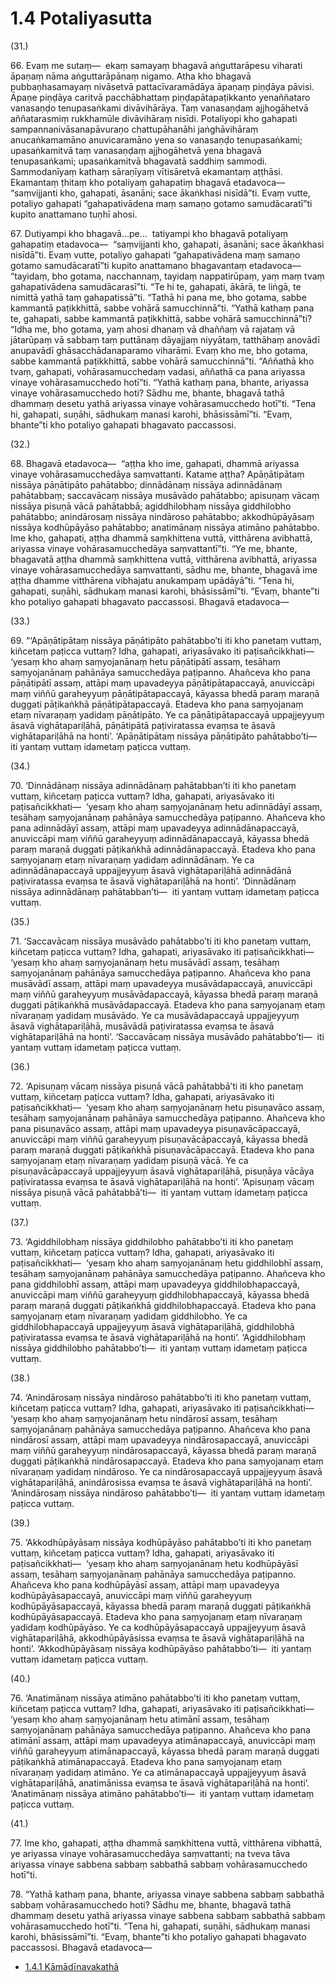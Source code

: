 

# 1.4 Potaliyasutta



(31.)

66\. Evaṃ me sutaṃ—  ekaṃ samayaṃ bhagavā aṅguttarāpesu viharati āpaṇaṃ nāma aṅguttarāpānaṃ nigamo. Atha kho bhagavā pubbaṇhasamayaṃ nivāsetvā pattacīvaramādāya āpaṇaṃ piṇḍāya pāvisi. Āpaṇe piṇḍāya caritvā pacchābhattaṃ piṇḍapātapaṭikkanto yenaññataro vanasaṇḍo tenupasaṅkami divāvihārāya. Taṃ vanasaṇḍaṃ ajjhogāhetvā aññatarasmiṃ rukkhamūle divāvihāraṃ nisīdi. Potaliyopi kho gahapati sampannanivāsanapāvuraṇo chattupāhanāhi jaṅghāvihāraṃ anucaṅkamamāno anuvicaramāno yena so vanasaṇḍo tenupasaṅkami; upasaṅkamitvā taṃ vanasaṇḍaṃ ajjhogāhetvā yena bhagavā tenupasaṅkami; upasaṅkamitvā bhagavatā saddhiṃ sammodi. Sammodanīyaṃ kathaṃ sāraṇīyaṃ vītisāretvā ekamantaṃ aṭṭhāsi. Ekamantaṃ ṭhitaṃ kho potaliyaṃ gahapatiṃ bhagavā etadavoca—  “saṃvijjanti kho, gahapati, āsanāni; sace ākaṅkhasi nisīdā”ti. Evaṃ vutte, potaliyo gahapati “gahapativādena maṃ samaṇo gotamo samudācaratī”ti kupito anattamano tuṇhī ahosi.



67\. Dutiyampi kho bhagavā…pe…  tatiyampi kho bhagavā potaliyaṃ gahapatiṃ etadavoca—  “saṃvijjanti kho, gahapati, āsanāni; sace ākaṅkhasi nisīdā”ti. Evaṃ vutte, potaliyo gahapati “gahapativādena maṃ samaṇo gotamo samudācaratī”ti kupito anattamano bhagavantaṃ etadavoca—  “tayidaṃ, bho gotama, nacchannaṃ, tayidaṃ nappatirūpaṃ, yaṃ maṃ tvaṃ gahapativādena samudācarasī”ti. “Te hi te, gahapati, ākārā, te liṅgā, te nimittā yathā taṃ gahapatissā”ti. “Tathā hi pana me, bho gotama, sabbe kammantā paṭikkhittā, sabbe vohārā samucchinnā”ti. “Yathā kathaṃ pana te, gahapati, sabbe kammantā paṭikkhittā, sabbe vohārā samucchinnā”ti? “Idha me, bho gotama, yaṃ ahosi dhanaṃ vā dhaññaṃ vā rajataṃ vā jātarūpaṃ vā sabbaṃ taṃ puttānaṃ dāyajjaṃ niyyātaṃ, tatthāhaṃ anovādī anupavādī ghāsacchādanaparamo viharāmi. Evaṃ kho me, bho gotama, sabbe kammantā paṭikkhittā, sabbe vohārā samucchinnā”ti. “Aññathā kho tvaṃ, gahapati, vohārasamucchedaṃ vadasi, aññathā ca pana ariyassa vinaye vohārasamucchedo hotī”ti. “Yathā kathaṃ pana, bhante, ariyassa vinaye vohārasamucchedo hoti? Sādhu me, bhante, bhagavā tathā dhammaṃ desetu yathā ariyassa vinaye vohārasamucchedo hotī”ti. “Tena hi, gahapati, suṇāhi, sādhukaṃ manasi karohi, bhāsissāmī”ti. “Evaṃ, bhante”ti kho potaliyo gahapati bhagavato paccassosi.



(32.)

68\. Bhagavā etadavoca—  “aṭṭha kho ime, gahapati, dhammā ariyassa vinaye vohārasamucchedāya saṃvattanti. Katame aṭṭha? Apāṇātipātaṃ nissāya pāṇātipāto pahātabbo; dinnādānaṃ nissāya adinnādānaṃ pahātabbaṃ; saccavācaṃ nissāya musāvādo pahātabbo; apisuṇaṃ vācaṃ nissāya pisuṇā vācā pahātabbā; agiddhilobhaṃ nissāya giddhilobho pahātabbo; anindārosaṃ nissāya nindāroso pahātabbo; akkodhūpāyāsaṃ nissāya kodhūpāyāso pahātabbo; anatimānaṃ nissāya atimāno pahātabbo. Ime kho, gahapati, aṭṭha dhammā saṃkhittena vuttā, vitthārena avibhattā, ariyassa vinaye vohārasamucchedāya saṃvattantī”ti. “Ye me, bhante, bhagavatā aṭṭha dhammā saṃkhittena vuttā, vitthārena avibhattā, ariyassa vinaye vohārasamucchedāya saṃvattanti, sādhu me, bhante, bhagavā ime aṭṭha dhamme vitthārena vibhajatu anukampaṃ upādāyā”ti. “Tena hi, gahapati, suṇāhi, sādhukaṃ manasi karohi, bhāsissāmī”ti. “Evaṃ, bhante”ti kho potaliyo gahapati bhagavato paccassosi. Bhagavā etadavoca—



(33.)

69\. “‘Apāṇātipātaṃ nissāya pāṇātipāto pahātabbo’ti iti kho panetaṃ vuttaṃ, kiñcetaṃ paṭicca vuttaṃ? Idha, gahapati, ariyasāvako iti paṭisañcikkhati—  ‘yesaṃ kho ahaṃ saṃyojanānaṃ hetu pāṇātipātī assaṃ, tesāhaṃ saṃyojanānaṃ pahānāya samucchedāya paṭipanno. Ahañceva kho pana pāṇātipātī assaṃ, attāpi maṃ upavadeyya pāṇātipātapaccayā, anuviccāpi maṃ viññū garaheyyuṃ pāṇātipātapaccayā, kāyassa bhedā paraṃ maraṇā duggati pāṭikaṅkhā pāṇātipātapaccayā. Etadeva kho pana saṃyojanaṃ etaṃ nīvaraṇaṃ yadidaṃ pāṇātipāto. Ye ca pāṇātipātapaccayā uppajjeyyuṃ āsavā vighātapariḷāhā, pāṇātipātā paṭiviratassa evaṃsa te āsavā vighātapariḷāhā na honti’. ‘Apāṇātipātaṃ nissāya pāṇātipāto pahātabbo’ti—  iti yantaṃ vuttaṃ idametaṃ paṭicca vuttaṃ.



(34.)

70\. ‘Dinnādānaṃ nissāya adinnādānaṃ pahātabban’ti iti kho panetaṃ vuttaṃ, kiñcetaṃ paṭicca vuttaṃ? Idha, gahapati, ariyasāvako iti paṭisañcikkhati—  ‘yesaṃ kho ahaṃ saṃyojanānaṃ hetu adinnādāyī assaṃ, tesāhaṃ saṃyojanānaṃ pahānāya samucchedāya paṭipanno. Ahañceva kho pana adinnādāyī assaṃ, attāpi maṃ upavadeyya adinnādānapaccayā, anuviccāpi maṃ viññū garaheyyuṃ adinnādānapaccayā, kāyassa bhedā paraṃ maraṇā duggati pāṭikaṅkhā adinnādānapaccayā. Etadeva kho pana saṃyojanaṃ etaṃ nīvaraṇaṃ yadidaṃ adinnādānaṃ. Ye ca adinnādānapaccayā uppajjeyyuṃ āsavā vighātapariḷāhā adinnādānā paṭiviratassa evaṃsa te āsavā vighātapariḷāhā na honti’. ‘Dinnādānaṃ nissāya adinnādānaṃ pahātabban’ti—  iti yantaṃ vuttaṃ idametaṃ paṭicca vuttaṃ.



(35.)

71\. ‘Saccavācaṃ nissāya musāvādo pahātabbo’ti iti kho panetaṃ vuttaṃ, kiñcetaṃ paṭicca vuttaṃ? Idha, gahapati, ariyasāvako iti paṭisañcikkhati—  ‘yesaṃ kho ahaṃ saṃyojanānaṃ hetu musāvādī assaṃ, tesāhaṃ saṃyojanānaṃ pahānāya samucchedāya paṭipanno. Ahañceva kho pana musāvādī assaṃ, attāpi maṃ upavadeyya musāvādapaccayā, anuviccāpi maṃ viññū garaheyyuṃ musāvādapaccayā, kāyassa bhedā paraṃ maraṇā duggati pāṭikaṅkhā musāvādapaccayā. Etadeva kho pana saṃyojanaṃ etaṃ nīvaraṇaṃ yadidaṃ musāvādo. Ye ca musāvādapaccayā uppajjeyyuṃ āsavā vighātapariḷāhā, musāvādā paṭiviratassa evaṃsa te āsavā vighātapariḷāhā na honti’. ‘Saccavācaṃ nissāya musāvādo pahātabbo’ti—  iti yantaṃ vuttaṃ idametaṃ paṭicca vuttaṃ.



(36.)

72\. ‘Apisuṇaṃ vācaṃ nissāya pisuṇā vācā pahātabbā’ti iti kho panetaṃ vuttaṃ, kiñcetaṃ paṭicca vuttaṃ? Idha, gahapati, ariyasāvako iti paṭisañcikkhati—  ‘yesaṃ kho ahaṃ saṃyojanānaṃ hetu pisuṇavāco assaṃ, tesāhaṃ saṃyojanānaṃ pahānāya samucchedāya paṭipanno. Ahañceva kho pana pisuṇavāco assaṃ, attāpi maṃ upavadeyya pisuṇavācāpaccayā, anuviccāpi maṃ viññū garaheyyuṃ pisuṇavācāpaccayā, kāyassa bhedā paraṃ maraṇā duggati pāṭikaṅkhā pisuṇavācāpaccayā. Etadeva kho pana saṃyojanaṃ etaṃ nīvaraṇaṃ yadidaṃ pisuṇā vācā. Ye ca pisuṇavācāpaccayā uppajjeyyuṃ āsavā vighātapariḷāhā, pisuṇāya vācāya paṭiviratassa evaṃsa te āsavā vighātapariḷāhā na honti’. ‘Apisuṇaṃ vācaṃ nissāya pisuṇā vācā pahātabbā’ti—  iti yantaṃ vuttaṃ idametaṃ paṭicca vuttaṃ.



(37.)

73\. ‘Agiddhilobhaṃ nissāya giddhilobho pahātabbo’ti iti kho panetaṃ vuttaṃ, kiñcetaṃ paṭicca vuttaṃ? Idha, gahapati, ariyasāvako iti paṭisañcikkhati—  ‘yesaṃ kho ahaṃ saṃyojanānaṃ hetu giddhilobhī assaṃ, tesāhaṃ saṃyojanānaṃ pahānāya samucchedāya paṭipanno. Ahañceva kho pana giddhilobhī assaṃ, attāpi maṃ upavadeyya giddhilobhapaccayā, anuviccāpi maṃ viññū garaheyyuṃ giddhilobhapaccayā, kāyassa bhedā paraṃ maraṇā duggati pāṭikaṅkhā giddhilobhapaccayā. Etadeva kho pana saṃyojanaṃ etaṃ nīvaraṇaṃ yadidaṃ giddhilobho. Ye ca giddhilobhapaccayā uppajjeyyuṃ āsavā vighātapariḷāhā, giddhilobhā paṭiviratassa evaṃsa te āsavā vighātapariḷāhā na honti’. ‘Agiddhilobhaṃ nissāya giddhilobho pahātabbo’ti—  iti yantaṃ vuttaṃ idametaṃ paṭicca vuttaṃ.



(38.)

74\. ‘Anindārosaṃ nissāya nindāroso pahātabbo’ti iti kho panetaṃ vuttaṃ, kiñcetaṃ paṭicca vuttaṃ? Idha, gahapati, ariyasāvako iti paṭisañcikkhati—  ‘yesaṃ kho ahaṃ saṃyojanānaṃ hetu nindārosī assaṃ, tesāhaṃ saṃyojanānaṃ pahānāya samucchedāya paṭipanno. Ahañceva kho pana nindārosī assaṃ, attāpi maṃ upavadeyya nindārosapaccayā, anuviccāpi maṃ viññū garaheyyuṃ nindārosapaccayā, kāyassa bhedā paraṃ maraṇā duggati pāṭikaṅkhā nindārosapaccayā. Etadeva kho pana saṃyojanaṃ etaṃ nīvaraṇaṃ yadidaṃ nindāroso. Ye ca nindārosapaccayā uppajjeyyuṃ āsavā vighātapariḷāhā, anindārosissa evaṃsa te āsavā vighātapariḷāhā na honti’. ‘Anindārosaṃ nissāya nindāroso pahātabbo’ti—  iti yantaṃ vuttaṃ idametaṃ paṭicca vuttaṃ.



(39.)

75\. ‘Akkodhūpāyāsaṃ nissāya kodhūpāyāso pahātabbo’ti iti kho panetaṃ vuttaṃ, kiñcetaṃ paṭicca vuttaṃ? Idha, gahapati, ariyasāvako iti paṭisañcikkhati—  ‘yesaṃ kho ahaṃ saṃyojanānaṃ hetu kodhūpāyāsī assaṃ, tesāhaṃ saṃyojanānaṃ pahānāya samucchedāya paṭipanno. Ahañceva kho pana kodhūpāyāsī assaṃ, attāpi maṃ upavadeyya kodhūpāyāsapaccayā, anuviccāpi maṃ viññū garaheyyuṃ kodhūpāyāsapaccayā, kāyassa bhedā paraṃ maraṇā duggati pāṭikaṅkhā kodhūpāyāsapaccayā. Etadeva kho pana saṃyojanaṃ etaṃ nīvaraṇaṃ yadidaṃ kodhūpāyāso. Ye ca kodhūpāyāsapaccayā uppajjeyyuṃ āsavā vighātapariḷāhā, akkodhūpāyāsissa evaṃsa te āsavā vighātapariḷāhā na honti’. ‘Akkodhūpāyāsaṃ nissāya kodhūpāyāso pahātabbo’ti—  iti yantaṃ vuttaṃ idametaṃ paṭicca vuttaṃ.



(40.)

76\. ‘Anatimānaṃ nissāya atimāno pahātabbo’ti iti kho panetaṃ vuttaṃ, kiñcetaṃ paṭicca vuttaṃ? Idha, gahapati, ariyasāvako iti paṭisañcikkhati—  ‘yesaṃ kho ahaṃ saṃyojanānaṃ hetu atimānī assaṃ, tesāhaṃ saṃyojanānaṃ pahānāya samucchedāya paṭipanno. Ahañceva kho pana atimānī assaṃ, attāpi maṃ upavadeyya atimānapaccayā, anuviccāpi maṃ viññū garaheyyuṃ atimānapaccayā, kāyassa bhedā paraṃ maraṇā duggati pāṭikaṅkhā atimānapaccayā. Etadeva kho pana saṃyojanaṃ etaṃ nīvaraṇaṃ yadidaṃ atimāno. Ye ca atimānapaccayā uppajjeyyuṃ āsavā vighātapariḷāhā, anatimānissa evaṃsa te āsavā vighātapariḷāhā na honti’. ‘Anatimānaṃ nissāya atimāno pahātabbo’ti—  iti yantaṃ vuttaṃ idametaṃ paṭicca vuttaṃ.



(41.)

77\. Ime kho, gahapati, aṭṭha dhammā saṃkhittena vuttā, vitthārena vibhattā, ye ariyassa vinaye vohārasamucchedāya saṃvattanti; na tveva tāva ariyassa vinaye sabbena sabbaṃ sabbathā sabbaṃ vohārasamucchedo hotī”ti.



78\. “Yathā kathaṃ pana, bhante, ariyassa vinaye sabbena sabbaṃ sabbathā sabbaṃ vohārasamucchedo hoti? Sādhu me, bhante, bhagavā tathā dhammaṃ desetu yathā ariyassa vinaye sabbena sabbaṃ sabbathā sabbaṃ vohārasamucchedo hotī”ti. “Tena hi, gahapati, suṇāhi, sādhukaṃ manasi karohi, bhāsissāmī”ti. “Evaṃ, bhante”ti kho potaliyo gahapati bhagavato paccassosi. Bhagavā etadavoca—

* [1.4.1 Kāmādīnavakathā](1.4/1.4.1.md)




